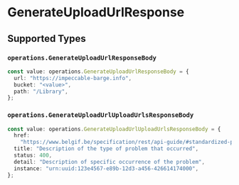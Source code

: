 # GenerateUploadUrlResponse


## Supported Types

### `operations.GenerateUploadUrlResponseBody`

```typescript
const value: operations.GenerateUploadUrlResponseBody = {
  url: "https://impeccable-barge.info",
  bucket: "<value>",
  path: "/Library",
};
```

### `operations.GenerateUploadUrlUploadUrlsResponseBody`

```typescript
const value: operations.GenerateUploadUrlUploadUrlsResponseBody = {
  href:
    "https://www.belgif.be/specification/rest/api-guide/#standardized-problem-types",
  title: "Description of the type of problem that occurred",
  status: 400,
  detail: "Description of specific occurrence of the problem",
  instance: "urn:uuid:123e4567-e89b-12d3-a456-426614174000",
};
```

